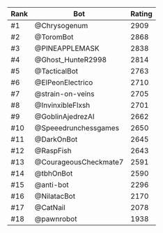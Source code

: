 Rank|Bot|Rating
---|---|---
#1|@Chrysogenum|2909
#2|@ToromBot|2868
#3|@PINEAPPLEMASK|2838
#4|@Ghost_HunteR2998|2814
#5|@TacticalBot|2763
#6|@ElPeonElectrico|2710
#7|@strain-on-veins|2705
#8|@InvinxibleFlxsh|2701
#9|@GoblinAjedrezAI|2662
#10|@Speeedrunchessgames|2650
#11|@DarkOnBot|2645
#12|@RaspFish|2643
#13|@CourageousCheckmate7|2591
#14|@tbhOnBot|2590
#15|@anti-bot|2296
#16|@NilatacBot|2170
#17|@CatNail|2078
#18|@pawnrobot|1938
